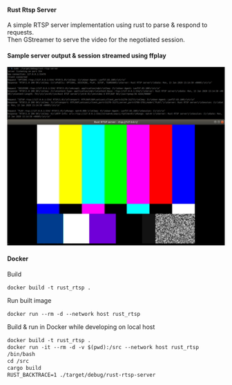 #### Rust Rtsp Server 

A simple RTSP server implementation using rust to parse & respond to requests.  
Then GStreamer to serve the video for the negotiated session. 

#### Sample server output & session streamed using ffplay

![Alt text](rust_rtsp_server.png "Rust Rtsp Server")

#### Docker  

Build  
```
docker build -t rust_rtsp .
```

Run built image
```
docker run --rm -d --network host rust_rtsp                                         
``` 

Build & run in Docker while developing on local host
```
docker build -t rust_rtsp .
docker run -it --rm -d -v $(pwd):/src --network host rust_rtsp /bin/bash
cd /src
cargo build
RUST_BACKTRACE=1 ./target/debug/rust-rtsp-server
```